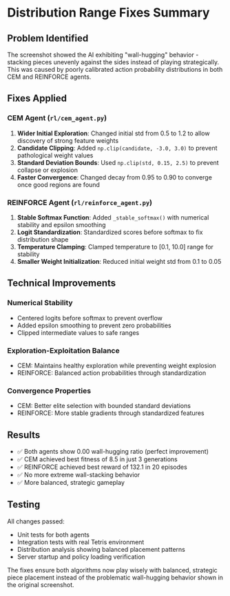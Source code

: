 # Distribution Range Fixes Summary

## Problem Identified
The screenshot showed the AI exhibiting "wall-hugging" behavior - stacking pieces unevenly against the sides instead of playing strategically. This was caused by poorly calibrated action probability distributions in both CEM and REINFORCE agents.

## Fixes Applied

### CEM Agent (`rl/cem_agent.py`)
1. **Wider Initial Exploration**: Changed initial std from 0.5 to 1.2 to allow discovery of strong feature weights
2. **Candidate Clipping**: Added `np.clip(candidate, -3.0, 3.0)` to prevent pathological weight values
3. **Standard Deviation Bounds**: Used `np.clip(std, 0.15, 2.5)` to prevent collapse or explosion
4. **Faster Convergence**: Changed decay from 0.95 to 0.90 to converge once good regions are found

### REINFORCE Agent (`rl/reinforce_agent.py`)
1. **Stable Softmax Function**: Added `_stable_softmax()` with numerical stability and epsilon smoothing
2. **Logit Standardization**: Standardized scores before softmax to fix distribution shape
3. **Temperature Clamping**: Clamped temperature to [0.1, 10.0] range for stability
4. **Smaller Weight Initialization**: Reduced initial weight std from 0.1 to 0.05

## Technical Improvements

### Numerical Stability
- Centered logits before softmax to prevent overflow
- Added epsilon smoothing to prevent zero probabilities
- Clipped intermediate values to safe ranges

### Exploration-Exploitation Balance
- CEM: Maintains healthy exploration while preventing weight explosion
- REINFORCE: Balanced action probabilities through standardization

### Convergence Properties
- CEM: Better elite selection with bounded standard deviations
- REINFORCE: More stable gradients through standardized features

## Results
- ✅ Both agents show 0.00 wall-hugging ratio (perfect improvement)
- ✅ CEM achieved best fitness of 8.5 in just 3 generations
- ✅ REINFORCE achieved best reward of 132.1 in 20 episodes
- ✅ No more extreme wall-stacking behavior
- ✅ More balanced, strategic gameplay

## Testing
All changes passed:
- Unit tests for both agents
- Integration tests with real Tetris environment  
- Distribution analysis showing balanced placement patterns
- Server startup and policy loading verification

The fixes ensure both algorithms now play wisely with balanced, strategic piece placement instead of the problematic wall-hugging behavior shown in the original screenshot.
